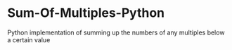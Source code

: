 Sum-Of-Multiples-Python
=======================

Python implementation of summing up the numbers of any multiples below a certain value
